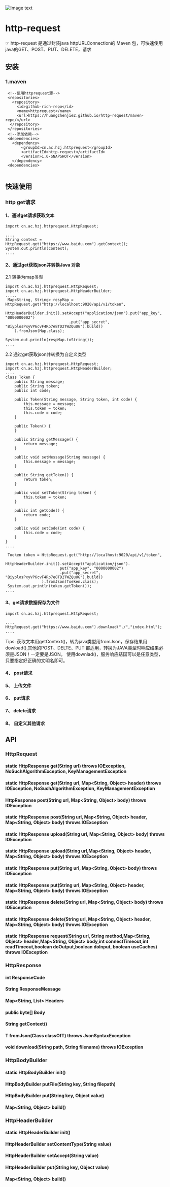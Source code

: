 
![Image text](https://github.com/HUANGZHENJIE2/RocketX/raw/main/resources/app.ico)
# http-request
☞ http-request 是通过封装java httpURLConnection的 Maven 包，可快速使用java的GET、POST、PUT、DELETE，请求
## 安装
### 1.maven
```
 <!--使用httprequest源-->
 <repositories>
   <repository>
     <id>github-rich-repo</id>
     <name>httprequest</name>
     <url>https://huangzhenjie2.github.io/http-request/maven-repo/</url>
  </repository>
 </repositories>
 <!--添加依赖-->
 <dependencies>
   <dependency>
       <groupId>cn.ac.hzj.httprequest</groupId>
       <artifactId>http-request</artifactId>
       <version>1.0-SNAPSHOT</version>
   </dependency>
 <dependencies>
  
```
## 快速使用
### http get请求
#### 1、通过get请求获取文本
```
import cn.ac.hzj.httprequest.HttpRequest;

....
String context = HttpRequest.get("https://www.baidu.com").getContext();
System.out.println(context);
....
```
#### 2、通过get获取json并转换Java 对象  
2.1 转换为map类型
```
import cn.ac.hzj.httprequest.HttpRequest;
import cn.ac.hzj.httprequest.HttpHeaderBuilder;
.....
 Map<String, String> respMap = HttpRequest.get("http://localhost:9020/api/v1/token",
    HttpHeaderBuilder.init().setAccept("application/json").put("app_key", "0000000002")
                            .put("app_secret", "BiyplosPxyVP6cvF4Rp7e8TD2TWZQuUG").build()
    ).fromJson(Map.class);
        
System.out.println(respMap.toString());
....
```
2.2 通过get获取json并转换为自定义类型
```
import cn.ac.hzj.httprequest.HttpRequest;
import cn.ac.hzj.httprequest.HttpHeaderBuilder;
....
class Token {
    public String message;
    public String token;
    public int code;

    public Token(String message, String token, int code) {
        this.message = message;
        this.token = token;
        this.code = code;
    }

    public Token() {
    }

    public String getMessage() {
        return message;
    }

    public void setMessage(String message) {
        this.message = message;
    }

    public String getToken() {
        return token;
    }

    public void setToken(String token) {
        this.token = token;
    }

    public int getCode() {
        return code;
    }

    public void setCode(int code) {
        this.code = code;
    }
}
....

 Toeken token = HttpRequest.get("http://localhost:9020/api/v1/token",
                HttpHeaderBuilder.init().setAccept("application/json").
                        put("app_key", "0000000002")
                        .put("app_secret", "BiyplosPxyVP6cvF4Rp7e8TD2TWZQuUG").build()
                ).fromJson(Toeken.class);
 System.out.println(token.getToken());
....
```

#### 3、get请求数据保存为文件
```
import cn.ac.hzj.httprequest.HttpRequest;

....
HttpRequest.get("https://www.baidu.com").download("./","index.html");
....
```
Tips: 获取文本用getContext()，转为java类型用fromJson，保存结果用dowload(),其他的POST、DELTE、PUT 都适用，转换为JAVA类型时响应结果必须是JSON！一定要是JSON。
使用downlad()，服务响应结国可以是任意类型，只要指定好正确的文明名即可。

#### 4、 post请求
#### 5、 上传文件
#### 6、 put请求
#### 7、 delete请求
#### 8、 自定义其他请求
## API 
### HttpRequest
#### static HttpResponse get(String url) throws IOException, NoSuchAlgorithmException, KeyManagementException
#### static HttpResponse get(String url, Map<String, Object> header) throws IOException, NoSuchAlgorithmException, KeyManagementException
#### HttpResponse post(String url, Map<String, Object> body) throws IOException
#### static HttpResponse post(String url, Map<String, Object> header, Map<String, Object> body) throws IOException
#### static HttpResponse upload(String url, Map<String, Object> body) throws IOException
#### static HttpResponse upload(String url,Map<String, Object> header, Map<String, Object> body) throws IOException
#### static HttpResponse put(String url, Map<String, Object> body) throws IOException 
#### static HttpResponse put(String url, Map<String, Object> header, Map<String, Object> body) throws IOException 
#### static HttpResponse delete(String url, Map<String, Object> body) throws IOException
#### static HttpResponse delete(String url, Map<String, Object> header, Map<String, Object> body) throws IOException
#### static HttpResponse request(String url, String method,Map<String, Object> header,Map<String, Object> body,int connectTimeout,int readTimeout,boolean doOutput,boolean doInput, boolean useCaches) throws IOException
### HttpResponse
#### int ResponseCode
#### String ResponseMessage
#### Map<String, List<String>> Headers
#### public byte[] Body
#### String getContext() 
####  <T> T fromJson(Class<T> classOfT) throws JsonSyntaxException
####  void download(String path, String filename) throws IOException
### HttpBodyBuilder
#### static HttpBodyBuilder init()
#### HttpBodyBuilder putFile(String key, String filepath)
#### HttpBodyBuilder put(String key, Object value)
#### Map<String, Object> build()
### HttpHeaderBuilder
#### static HttpHeaderBuilder init()
#### HttpHeaderBuilder setContentType(String value)
#### HttpHeaderBuilder setAccept(String value)
#### HttpHeaderBuilder put(String key, Object value)
#### Map<String, Object> build()
